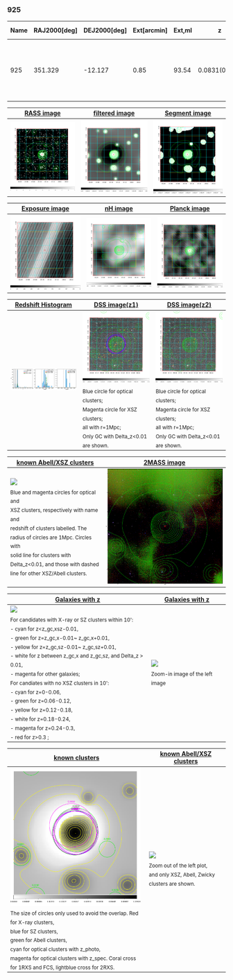 <div STYLE="page-break-after: always;"></div>

### 925

|Name|RAJ2000[deg]|DEJ2000[deg] |Ext[arcmin]| Ext,ml | z | z_src| C|GC(XSZ,Delta_z<0.01)| GC(OPT,Delta_z<0.01)|GC| R_sig[arcmin] | R500[arcmin] | R500[Mpc]| CRsig[c/s] | CR500[c/s] |L500[1E44 erg/s]|F500[1E-12 erg/s/cm^2]| M500[1E14 Msun]|Tx[keV]|Cnt_sig|Beta|Rc[arcmin]|Comment|Alias|
|---|---|---|---|---|---|------|---|--------|---------|----------|---|---|---|---|---|---|---|---|---|---|---|---|---|---|
|925| 351.329| -12.127| 0.85| 93.54| 0.0831(0.005)| z1, z_xsz| B| L03, MCXC, PSZ2, SPI, Tar, XB| A, N, W| A, L03, MCXC, N, PSZ2, SPI, Tar, W, XB| 23.712| 12.349| 1.158| 1.048(0.082)| 0.971(0.076)| 3.245(0.100)| 18.966(0.587)| 4.78(0.07)| 5.77(0.06)| 350.0| 0.826(-0.069+0.086)| 2.390(-0.374+0.412)| -| k019|

|[RASS image](../image/925/925_img.pdf)|[filtered image](../image/925/925_fil.pdf)|[Segment image](../image/925/925_seg.pdf)|
|-------------------|--------------------|-------------------|
| <img src="../image/925/925_img.png" width="300">  | <img src="../image/925/925_fil.png" width="300">   | <img src="../image/925/925_seg.png" width="300">  |

|[Exposure image](../image/925/925_mex.pdf)| [nH image](../image/925/925_nh.pdf)| [Planck image](../image/925/925_p.pdf)|
|-------------------|--------------------|-------------------|
|<img src="../image/925/925_mex.png" width="300">   | <img src="../image/925/925_nh.png" width="300">    | <img src="../image/925/925_p.png" width="300"> |

|[Redshift Histogram](../image/925/925_zg.pdf) | [DSS image(z1)](../image/925/925_dss_z1.pdf)      |  [DSS image(z2)](../image/925/925_dss_z2.pdf)    |
|-------------------|--------------------|-------------------|
|<img src="../image/925/925_zg.png" width="300"> |<img src="../image/925/925_dss_z1.png" width="300"> <sub><br>Blue circle for optical clusters; <br>Magenta circle for XSZ clusters; <br>all with r=1Mpc; <br>Only GC with Delta_z<0.01 are shown. </sub>| <img src="../image/925/925_dss_z2.png" width="300"><sub><br>Blue circle for optical clusters; <br>Magenta circle for XSZ clusters; <br>all with r=1Mpc; <br>Only GC with Delta_z<0.01 are shown. </sub> |

|[known Abell/XSZ clusters](../image/925/925_m.pdf) | [2MASS image](../image/925/925_2mass.pdf)      |
|-------------------|-------------------|
|<img src=../image/925/925_m.png width="300"> <br><sub>Blue and magenta circles for optical and <br>XSZ clusters, respectively with name and <br>redshift of clusters labelled. The <br>radius of circles are 1Mpc. Circles with <br>solid line for clusters with <br>Delta_z<0.01, and those with dashed <br>line for other XSZ/Abell clusters.        </sub>|<img src="../image/925/925_2mass.png" width="300">  |

|[Galaxies with z](../image/925/925_opt_ned.pdf) |[Galaxies with z](../image/925/925_opt_ned_zoom.pdf) |
|-------------------|-------------------|
| <img src=../image/925/925_opt_ned.png width="300"> <br><sub> For candidates with X-ray or SZ clusters within 10': <br> - cyan for z<z_gc,xsz-0.01, <br> - green for z=z_gc,x-0.01~ z_gc,x+0.01, <br> - yellow for z=z_gc,sz-0.01~ z_gc,sz+0.01, <br> - white for z between z_gc,x and z_gc,sz, and Delta_z > 0.01, <br> - magenta for other galaxies; <br>For candiates with no XSZ clusters in 10': <br> - cyan for z=0-0.06, <br> - green for z=0.06-0.12, <br> - yellow for z=0.12-0.18, <br> - white for z=0.18-0.24, <br> - magenta for z=0.24-0.3, <br> - red for z>0.3 ;  </sub>|<img src=../image/925/925_opt_ned_zoom.png width="300">  <br><sub> Zoom-in image of the left image</sub>|

|[known clusters](../image/925/925_gc.pdf) |[known Abell/XSZ clusters](../image/925/925_gc_large.pdf) |
|-------------------|-------------------|
| <img src=../image/925/925_gc.png width="300"> <br><sub> The size of circles only used to avoid the overlap. Red for X-ray clusters, <br> blue for SZ clusters, <br> green for Abell clusters, <br> cyan for optical clusters with z_photo, <br> magenta for optical clusters with z_spec. Coral cross for 1RXS and FCS, lightblue cross for 2RXS. </sub>|<img src=../image/925/925_gc_large.png width="300"> <br><sub> Zoom out of the left plot, <br> and only XSZ, Abell, Zwicky clusters are shown. </sub> |



